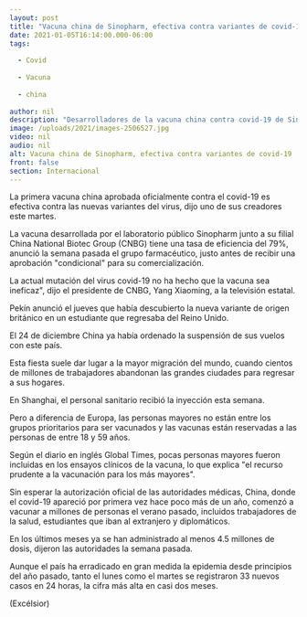 ```yaml
---
layout: post
title: "Vacuna china de Sinopharm, efectiva contra variantes de covid-19"
date: 2021-01-05T16:14:00.000-06:00
tags:
  
  - Covid
  
  - Vacuna
  
  - china
  
author: nil
description: "Desarrolladores de la vacuna china contra covid-19 de Sinopharm, la primera aprobada oficialmente en China, aseguran que es efectiva contra las nuevas variantes del coronavirus"
image: /uploads/2021/images-2506527.jpg
video: nil
audio: nil
alt: Vacuna china de Sinopharm, efectiva contra variantes de covid-19
front: false
section: Internacional
---
```


La primera vacuna china aprobada oficialmente contra el covid-19 es efectiva contra las nuevas variantes del virus, dijo uno de sus creadores este martes.

La vacuna desarrollada por el laboratorio público Sinopharm junto a su filial China National Biotec Group (CNBG) tiene una tasa de eficiencia del 79%, anunció la semana pasada el grupo farmacéutico, justo antes de recibir una aprobación "condicional" para su comercialización.

La actual mutación del virus covid-19 no ha hecho que la vacuna sea ineficaz", dijo el presidente de CNBG, Yang Xiaoming, a la televisión estatal.

Pekín anunció el jueves que había descubierto la nueva variante de origen británico en un estudiante que regresaba del Reino Unido.

El 24 de diciembre China ya había ordenado la suspensión de sus vuelos con este país.

Esta fiesta suele dar lugar a la mayor migración del mundo, cuando cientos de millones de trabajadores abandonan las grandes ciudades para regresar a sus hogares.

En Shanghai, el personal sanitario recibió la inyección esta semana.

Pero a diferencia de Europa, las personas mayores no están entre los grupos prioritarios para ser vacunados y las vacunas están reservadas a las personas de entre 18 y 59 años.

Según el diario en inglés Global Times, pocas personas mayores fueron incluidas en los ensayos clínicos de la vacuna, lo que explica "el recurso prudente a la vacunación para los más mayores".

Sin esperar la autorización oficial de las autoridades médicas, China, donde el covid-19 apareció por primera vez hace poco más de un año, comenzó a vacunar a millones de personas el verano pasado, incluidos trabajadores de la salud, estudiantes que iban al extranjero y diplomáticos.

En los últimos meses ya se han administrado al menos 4.5 millones de dosis, dijeron las autoridades la semana pasada.

Aunque el país ha erradicado en gran medida la epidemia desde principios del año pasado, tanto el lunes como el martes se registraron 33 nuevos casos en 24 horas, la cifra más alta en casi dos meses.

(Excélsior)